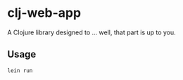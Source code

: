 # clj-web-app

A Clojure library designed to ... well, that part is up to you.

## Usage

```clojure
lein run
```
